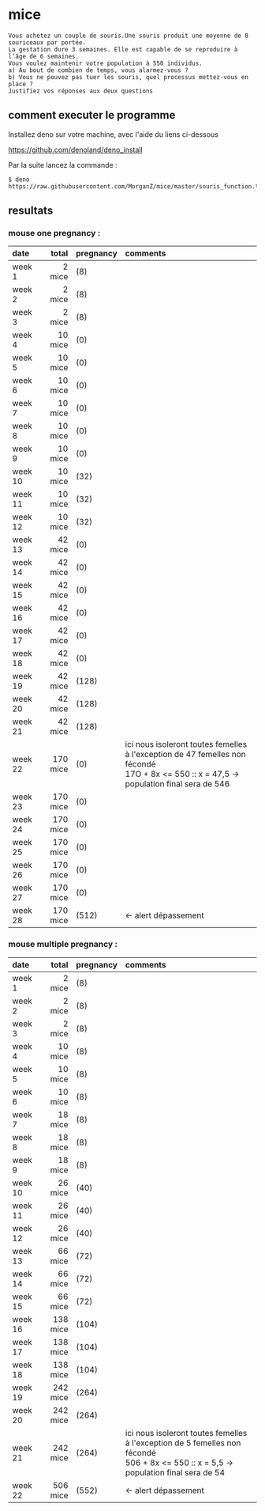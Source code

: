 
# mice

```
Vous achetez un couple de souris.Une souris produit une moyenne de 8 souriceaux par portée.
La gestation dure 3 semaines. Elle est capable de se reproduire à l’âge de 6 semaines. 
Vous voulez maintenir votre population à 550 individus. 
a) Au bout de combien de temps, vous alarmez-vous ? 
b) Vous ne pouvez pas tuer les souris, quel processus mettez-vous en place ? 
Justifiez vos réponses aux deux questions
```
## comment executer le programme

Installez deno sur votre machine, avec l'aide du liens ci-dessous

https://github.com/denoland/deno_install

Par la suite lancez la commande :
```
$ deno https://raw.githubusercontent.com/MorganZ/mice/master/souris_function.ts
```
## resultats 

### mouse one pregnancy :

| date   | total    |  pregnancy | comments |
|:-------|---------:|:------|:---------|
|week  1 |   2 mice | (8)   |
|week  2 |   2 mice | (8)   |
|week  3 |   2 mice | (8)   |
|week  4 |  10 mice | (0)   |
|week  5 |  10 mice | (0)   |
|week  6 |  10 mice | (0)   |
|week  7 |  10 mice | (0)   |
|week  8 |  10 mice | (0)   |
|week  9 |  10 mice | (0)   |
|week 10 |  10 mice | (32)  |
|week 11 |  10 mice | (32)  |
|week 12 |  10 mice | (32)  |
|week 13 |  42 mice | (0)   |
|week 14 |  42 mice | (0)   |
|week 15 |  42 mice | (0)   |
|week 16 |  42 mice | (0)   |
|week 17 |  42 mice | (0)   |
|week 18 |  42 mice | (0)   |
|week 19 |  42 mice | (128) |
|week 20 |  42 mice | (128) |
|week 21 |  42 mice | (128) |
|week 22 | 170 mice | (0)   | ici nous isoleront toutes femelles à l'exception de 47 femelles non fécondé <br> 17O + 8x <= 550 :: x = 47,5 -> population final sera de 546 
|week 23 | 170 mice | (0)   |
|week 24 | 170 mice | (0)   |
|week 25 | 170 mice | (0)   |
|week 26 | 170 mice | (0)   |
|week 27 | 170 mice | (0)   |
|week 28 | 170 mice | (512) | <- alert dépassement|

### mouse multiple pregnancy :

| date   | total    |  pregnancy | comments |
|:-------|---------:|:------|:---------|
|week  1 |   2 mice | (8)   |
|week  2 |   2 mice | (8)   |
|week  3 |   2 mice | (8)   |
|week  4 |  10 mice | (8)   |
|week  5 |  10 mice | (8)   |
|week  6 |  10 mice | (8)   |
|week  7 |  18 mice | (8)   |
|week  8 |  18 mice | (8)   |
|week  9 |  18 mice | (8)   |
|week 10 |  26 mice | (40)  |
|week 11 |  26 mice | (40)  |
|week 12 |  26 mice | (40)  |
|week 13 |  66 mice | (72)  |
|week 14 |  66 mice | (72)  |
|week 15 |  66 mice | (72)  |
|week 16 | 138 mice | (104) |
|week 17 | 138 mice | (104) |
|week 18 | 138 mice | (104) |
|week 19 | 242 mice | (264) |
|week 20 | 242 mice | (264) | 
|week 21 | 242 mice | (264) | ici nous isoleront toutes femelles à l'exception de 5 femelles non fécondé<br> 506 + 8x <= 550 :: x = 5,5 -> population final sera de 54
|week 22 | 506 mice | (552) | <- alert dépassement




